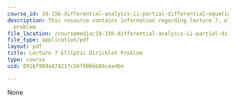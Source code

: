 ```yaml
---
course_id: 18-156-differential-analysis-ii-partial-differential-equations-and-fourier-analysis-spring-2016
description: This resource contains information regarding lecture 7, elliptic Dirichlet
  problem.
file_location: /coursemedia/18-156-differential-analysis-ii-partial-differential-equations-and-fourier-analysis-spring-2016/091bf989a474217c56f80bbb84cead6e_MIT18_156S16_lec7.pdf
file_type: application/pdf
layout: pdf
title: Lecture 7 Elliptic Dirichlet Problem
type: course
uid: 091bf989a474217c56f80bbb84cead6e

---
```

None